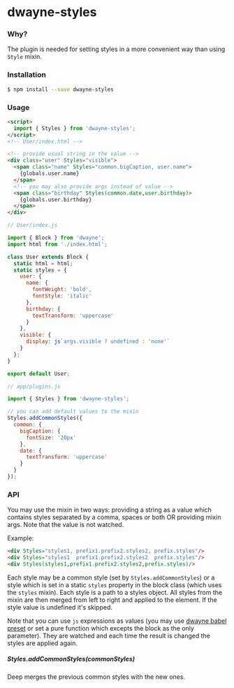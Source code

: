 # dwayne-styles

### Why?

The plugin is needed for setting styles in a more convenient way
than using `Style` mixin.

### Installation

```bash
$ npm install --save dwayne-styles
```

### Usage

```html
<script>
  import { Styles } from 'dwayne-styles';
</script>
<!-- User/index.html -->

<!-- provide usual string in the value -->
<div class="user" Styles="visible">
  <span class="name" Styles="common.bigCaption, user.name">
    {globals.user.name}
  </span>
  <!-- you may also provide args instead of value -->
  <span class="birthday" Styles(common.date,user.birthday)>
    {globals.user.birthday}
  </span>
</div>
```

```js
// User/index.js

import { Block } from 'dwayne';
import html from './index.html';

class User extends Block {
  static html = html;
  static styles = {
    user: {
      name: {
        fontWeight: 'bold',
        fontStyle: 'italic'
      },
      birthday: {
        textTransform: 'uppercase'
      }
    },
    visible: {
      display: js`args.visible ? undefined : 'none'`
    }
  };
}

export default User;
```

```js
// app/plugins.js

import { Styles } from 'dwayne-styles';

// you can add default values to the mixin
Styles.addCommonStyles({
  common: {
    bigCaption: {
      fontSize: '20px'
    },
    date: {
      textTransform: 'uppercase'
    }
  }
});
```

### API

You may use the mixin in two ways: providing a string as a value
which contains styles separated by a comma, spaces or both OR
providing mixin args. Note that the value is not watched.

Example:

```html
<div Styles="styles1, prefix1.prefix2.styles2, prefix.styles"/>
<div Styles="styles1  prefix1.prefix2.styles2  prefix.styles"/>
<div Styles(styles1,prefix1.prefix2.styles2,prefix.styles)/>
```

Each style may be a common style (set by `Styles.addCommonStyles`)
or a style which is set in a static `styles` property in the block
class (which uses the `styles` mixin). Each style is a path to a
styles object. All styles from the mixin are then merged from left
to right and applied to the element. If the style value is
undefined it's skipped.

Note that you can use `js` expressions as values (you may use
[dwayne babel preset](https://www.npmjs.com/package/babel-preset-dwayne)
or set a pure function which excepts the block as the only parameter).
They are watched and each time the result is changed the styles
are applied again.

##### Styles.addCommonStyles(commonStyles)

Deep merges the previous common styles with the new ones.
